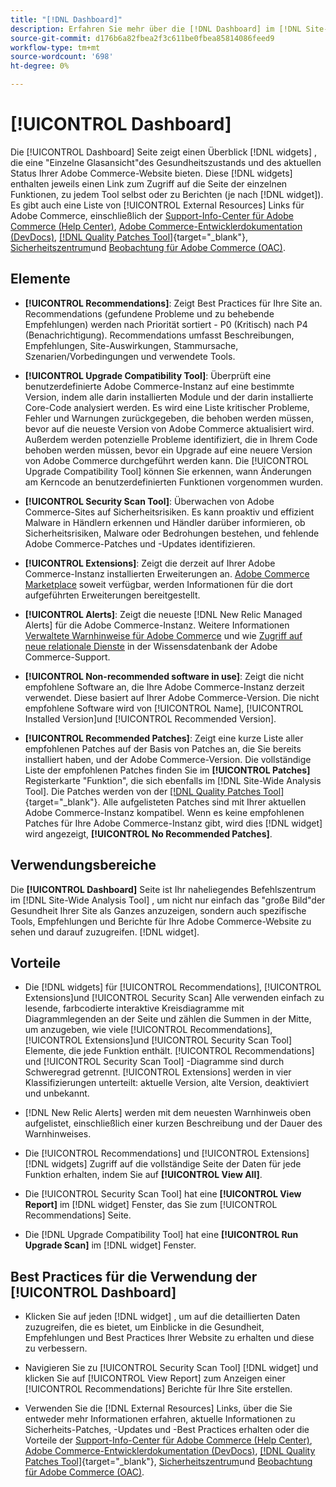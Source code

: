 ```yaml
---
title: "[!DNL Dashboard]"
description: Erfahren Sie mehr über die [!DNL Dashboard] im [!DNL Site-Wide Analysis Tool], -Elemente, Verwendungszeitpunkt, Vorteile und Best Practices.
source-git-commit: d176b6a82fbea2f3c611be0fbea85814086feed9
workflow-type: tm+mt
source-wordcount: '698'
ht-degree: 0%

---
```


# [!UICONTROL Dashboard]

Die [!UICONTROL Dashboard] Seite zeigt einen Überblick [!DNL widgets] , die eine &quot;Einzelne Glasansicht&quot;des Gesundheitszustands und des aktuellen Status Ihrer Adobe Commerce-Website bieten. Diese [!DNL widgets] enthalten jeweils einen Link zum Zugriff auf die Seite der einzelnen Funktionen, zu jedem Tool selbst oder zu Berichten (je nach [!DNL widget]).
Es gibt auch eine Liste von [!UICONTROL External Resources] Links für Adobe Commerce, einschließlich der [Support-Info-Center für Adobe Commerce (Help Center)](https://support.magento.com/), [Adobe Commerce-Entwicklerdokumentation (DevDocs)](https://devdocs.magento.com/), [[!DNL Quality Patches Tool]](https://experienceleague.adobe.com/tools/commerce-quality-patches/index.html){target=&quot;_blank&quot;}, [Sicherheitszentrum](https://magento.com/security)und [Beobachtung für Adobe Commerce (OAC)](https://support.magento.com/hc/en-us/articles/4402379845901-Use-Observation-for-Adobe-Commerce).

## Elemente

* **[!UICONTROL Recommendations]**: Zeigt Best Practices für Ihre Site an. Recommendations (gefundene Probleme und zu behebende Empfehlungen) werden nach Priorität sortiert - P0 (Kritisch) nach P4 (Benachrichtigung).
Recommendations umfasst Beschreibungen, Empfehlungen, Site-Auswirkungen, Stammursache, Szenarien/Vorbedingungen und verwendete Tools.

* **[!UICONTROL Upgrade Compatibility Tool]**: Überprüft eine benutzerdefinierte Adobe Commerce-Instanz auf eine bestimmte Version, indem alle darin installierten Module und der darin installierte Core-Code analysiert werden. Es wird eine Liste kritischer Probleme, Fehler und Warnungen zurückgegeben, die behoben werden müssen, bevor auf die neueste Version von Adobe Commerce aktualisiert wird. Außerdem werden potenzielle Probleme identifiziert, die in Ihrem Code behoben werden müssen, bevor ein Upgrade auf eine neuere Version von Adobe Commerce durchgeführt werden kann.
Die [!UICONTROL Upgrade Compatibility Tool] können Sie erkennen, wann Änderungen am Kerncode an benutzerdefinierten Funktionen vorgenommen wurden.

* **[!UICONTROL Security Scan Tool]**: Überwachen von Adobe Commerce-Sites auf Sicherheitsrisiken. Es kann proaktiv und effizient Malware in Händlern erkennen und Händler darüber informieren, ob Sicherheitsrisiken, Malware oder Bedrohungen bestehen, und fehlende Adobe Commerce-Patches und -Updates identifizieren.

* **[!UICONTROL Extensions]**: Zeigt die derzeit auf Ihrer Adobe Commerce-Instanz installierten Erweiterungen an. [Adobe Commerce Marketplace](https://marketplace.magento.com/extensions.html) soweit verfügbar, werden Informationen für die dort aufgeführten Erweiterungen bereitgestellt.

* **[!UICONTROL Alerts]**: Zeigt die neueste [!DNL New Relic Managed Alerts] für die Adobe Commerce-Instanz. Weitere Informationen [Verwaltete Warnhinweise für Adobe Commerce](https://support.magento.com/hc/en-us/articles/360045806832) und wie [Zugriff auf neue relationale Dienste](https://support.magento.com/hc/en-us/articles/360039127712) in der Wissensdatenbank der Adobe Commerce-Support.

* **[!UICONTROL Non-recommended software in use]**: Zeigt die nicht empfohlene Software an, die Ihre Adobe Commerce-Instanz derzeit verwendet. Diese basiert auf Ihrer Adobe Commerce-Version. Die nicht empfohlene Software wird von [!UICONTROL Name], [!UICONTROL Installed Version]und [!UICONTROL Recommended Version].

* **[!UICONTROL Recommended Patches]**: Zeigt eine kurze Liste aller empfohlenen Patches auf der Basis von Patches an, die Sie bereits installiert haben, und der Adobe Commerce-Version. Die vollständige Liste der empfohlenen Patches finden Sie im **[!UICONTROL Patches]** Registerkarte &quot;Funktion&quot;, die sich ebenfalls im [!DNL Site-Wide Analysis Tool]. Die Patches werden von der [[!DNL Quality Patches Tool]](https://experienceleague.adobe.com/tools/commerce-quality-patches/index.html){target=&quot;_blank&quot;}. Alle aufgelisteten Patches sind mit Ihrer aktuellen Adobe Commerce-Instanz kompatibel.
Wenn es keine empfohlenen Patches für Ihre Adobe Commerce-Instanz gibt, wird dies [!DNL widget] wird angezeigt, **[!UICONTROL No Recommended Patches]**.

## Verwendungsbereiche

Die **[!UICONTROL Dashboard]** Seite ist Ihr naheliegendes Befehlszentrum im [!DNL Site-Wide Analysis Tool] , um nicht nur einfach das &quot;große Bild&quot;der Gesundheit Ihrer Site als Ganzes anzuzeigen, sondern auch spezifische Tools, Empfehlungen und Berichte für Ihre Adobe Commerce-Website zu sehen und darauf zuzugreifen. [!DNL widget].

## Vorteile

* Die [!DNL widgets] für [!UICONTROL Recommendations], [!UICONTROL Extensions]und [!UICONTROL Security Scan] Alle verwenden einfach zu lesende, farbcodierte interaktive Kreisdiagramme mit Diagrammlegenden an der Seite und zählen die Summen in der Mitte, um anzugeben, wie viele [!UICONTROL Recommendations], [!UICONTROL Extensions]und [!UICONTROL Security Scan Tool] Elemente, die jede Funktion enthält. [!UICONTROL Recommendations] und [!UICONTROL Security Scan Tool] -Diagramme sind durch Schweregrad getrennt. [!UICONTROL Extensions] werden in vier Klassifizierungen unterteilt: aktuelle Version, alte Version, deaktiviert und unbekannt.

* [!DNL New Relic Alerts] werden mit dem neuesten Warnhinweis oben aufgelistet, einschließlich einer kurzen Beschreibung und der Dauer des Warnhinweises.

* Die [!UICONTROL Recommendations] und [!UICONTROL Extensions] [!DNL widgets] Zugriff auf die vollständige Seite der Daten für jede Funktion erhalten, indem Sie auf **[!UICONTROL View All]**.

* Die [!UICONTROL Security Scan Tool] hat eine **[!UICONTROL View Report]** im [!DNL widget] Fenster, das Sie zum [!UICONTROL Recommendations] Seite.

* Die [!DNL Upgrade Compatibility Tool] hat eine **[!UICONTROL Run Upgrade Scan]** im [!DNL widget] Fenster.

## Best Practices für die Verwendung der [!UICONTROL Dashboard]

* Klicken Sie auf jeden [!DNL widget] , um auf die detaillierten Daten zuzugreifen, die es bietet, um Einblicke in die Gesundheit, Empfehlungen und Best Practices Ihrer Website zu erhalten und diese zu verbessern.

* Navigieren Sie zu [!UICONTROL Security Scan Tool] [!DNL widget] und klicken Sie auf [!UICONTROL View Report] zum Anzeigen einer [!UICONTROL Recommendations] Berichte für Ihre Site erstellen.

* Verwenden Sie die [!DNL External Resources] Links, über die Sie entweder mehr Informationen erfahren, aktuelle Informationen zu Sicherheits-Patches, -Updates und -Best Practices erhalten oder die Vorteile der [Support-Info-Center für Adobe Commerce (Help Center)](https://support.magento.com/), [Adobe Commerce-Entwicklerdokumentation (DevDocs)](https://devdocs.magento.com/), [[!DNL Quality Patches Tool]](https://experienceleague.adobe.com/tools/commerce-quality-patches/index.html){target=&quot;_blank&quot;}, [Sicherheitszentrum](https://helpx.adobe.com/security.html)und [Beobachtung für Adobe Commerce (OAC)](https://support.magento.com/hc/en-us/articles/4402379845901-Use-Observation-for-Adobe-Commerce).
